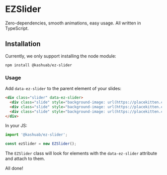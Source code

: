 # EZSlider

Zero-dependencies, smooth animations, easy usage. All written in TypeScript.

## Installation

Currently, we only support installing the node module:

`npm install @kashuab/ez-slider`

### Usage

Add `data-ez-slider` to the parent element of your slides:

```html
<div class="slider" data-ez-slider>
  <div class="slide" style="background-image: url(https://placekitten.com/3840/2160);"></div>
  <div class="slide" style="background-image: url(https://placekitten.com/3840/2160);"></div>
  <div class="slide" style="background-image: url(https://placekitten.com/3840/2160);"></div>
</div>
```

In your JS:

```javascript
import '@kashuab/ez-slider';

const ezSlider = new EZSlider();
```

The `EZSlider` class will look for elements with the `data-ez-slider` attribute and attach to them.

All done!